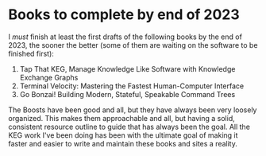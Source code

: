 # Books to complete by end of 2023

I *must* finish at least the first drafts of the following books by the end of 2023, the sooner the better (some of them are waiting on the software to be finished first):

1.  Tap That KEG, Manage Knowledge Like Software with Knowledge Exchange Graphs
2.  Terminal Velocity: Mastering the Fastest Human-Computer Interface
3.  Go Bonzai! Building Modern, Stateful, Speakable Command Trees

The Boosts have been good and all, but they have always been very loosely organized. This makes them approachable and all, but having a solid, consistent resource outline to guide that has always been the goal. All the KEG work I've been doing has been with the ultimate goal of making it faster and easier to write and maintain these books and sites a reality.

